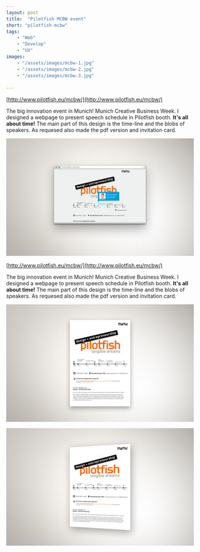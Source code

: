 ```yaml
---
layout: post
title:  "Pilotfish MCBW event"
short: "pilotfish-mcbw"
tags:
    - "Web"
    - "Develop"
    - "UX"
images: 
    - "/assets/images/mcbw-1.jpg"
    - "/assets/images/mcbw-2.jpg"
    - "/assets/images/mcbw-3.jpg"

---
```

[http://www.pilotfish.eu/mcbw/](http://www.pilotfish.eu/mcbw/)

<!--summary-->

The big innovation event in Munich! Munich Creative Business Week. I designed a webpage to present speech schedule in Pilotfish booth. **It's all about time!** The main part of this design is the time-line and the blobs of speakers. As requesed also made the pdf version and invitation card.

<!--more-->

![MCBW](/assets/images/mcbw-1.jpg)

[http://www.pilotfish.eu/mcbw/](http://www.pilotfish.eu/mcbw/)

The big innovation event in Munich! Munich Creative Business Week. I designed a webpage to present speech schedule in Pilotfish booth. **It's all about time!** The main part of this design is the time-line and the blobs of speakers. As requesed also made the pdf version and invitation card.

![MCBW](/assets/images/mcbw-2.jpg)

![MCBW](/assets/images/mcbw-3.jpg)